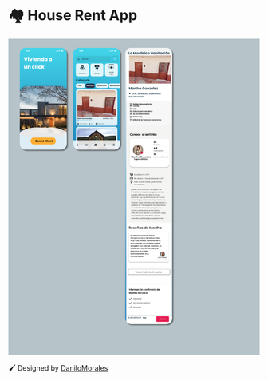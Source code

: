 # :houses: House Rent App

<p>
  <img src="./.github/assets/vivienda-a-un-click.png">
</p>

:paintbrush: Designed by [DaniloMorales](https://i.imgur.com/3dalubi.png)
